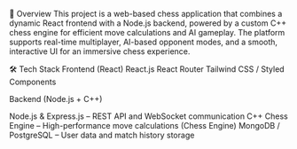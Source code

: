 🚀 Overview
This project is a web-based chess application that combines a dynamic React frontend 
with a Node.js backend, powered by a custom C++ chess engine for efficient move calculations
and AI gameplay. The platform supports real-time multiplayer, AI-based opponent modes, and a smooth, 
interactive UI for an immersive chess experience.

 🛠️ Tech Stack
Frontend (React)
React.js
React Router
Tailwind CSS / Styled Components


Backend (Node.js + C++)

Node.js & Express.js – REST API and WebSocket communication
C++ Chess Engine – High-performance move calculations (Chess Engine)
MongoDB / PostgreSQL – User data and match history storage



